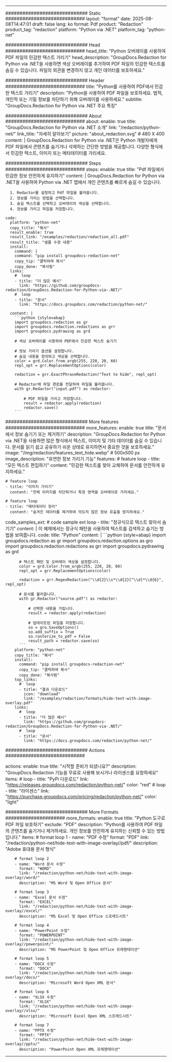 
---
############################# Static ############################
layout: "format"
date:  2025-08-08T14:47:01
draft: false
lang: ko
format: Pdf
product: "Redaction"
product_tag: "redaction"
platform: "Python via .NET"
platform_tag: "python-net"

############################# Head ############################
head_title: "Python 오버레이를 사용하여 PDF 파일의 민감한 텍스트 가리기"
head_description: "GroupDocs.Redaction for Python via .NET을 사용하면 색상 오버레이를 추가하여 PDF 파일의 민감한 텍스트를 숨길 수 있습니다. 파일의 외관을 변경하지 않고 개인 데이터를 보호하세요."

############################# Header ############################
title: "Python를 사용하여 PDF에서 민감한 텍스트 가리기" 
description: "Python을 사용하여 PDF 파일을 보호하세요. 법적, 개인적 또는 기밀 정보를 차단하기 위해 오버레이를 사용하세요."
subtitle: "GroupDocs.Redaction for Python via .NET 주요 특징" 

############################# About ############################
about:
    enable: true
    title: "GroupDocs.Redaction for Python via .NET 소개"
    link: "/redaction/python-net/"
    link_title: "자세히 알아보기"
    picture: "about_redaction.svg" # 480 X 400
    content: |
       GroupDocs.Redaction for Python via .NET은 Python 개발자에게 PDF 파일에서 콘텐츠를 숨기거나 삭제하는 간단한 방법을 제공합니다. 다양한 형식에서 민감한 텍스트, 이미지 또는 메타데이터를 가리세요.

############################# Steps ############################
steps:
    enable: true
    title: "Pdf 파일에서 민감한 정보 안전하게 유지하기"
    content: |
      GroupDocs.Redaction for Python via .NET을 사용하여 Python via .NET 앱에서 개인 콘텐츠를 빠르게 숨길 수 있습니다.
      
      1. Redactor를 설정하고 Pdf 파일을 불러옵니다.
      2. 정보를 가리는 방법을 선택합니다.
      3. 숨길 텍스트를 선택하고 오버레이의 색상을 선택합니다.
      4. 정보를 가리고 파일을 저장합니다.
   
    code:
      platform: "python-net"
      copy_title: "복사"
      result_enable: true
      result_link: "/examples/redaction/redaction_all.pdf"
      result_title: "샘플 수정 내용"
      install:
        command: |
        command: "pip install groupdocs-redaction-net"
        copy_tip: "클릭하여 복사"
        copy_done: "복사됨"
      links:
        #  loop
        - title: "더 많은 예시"
          link: "https://github.com/groupdocs-redaction/GroupDocs.Redaction-for-Python-via-.NET/"
        #  loop
        - title: "문서"
          link: "https://docs.groupdocs.com/redaction/python-net/"
          
      content: |
        ```python {style=abap}
        import groupdocs.redaction as gr
        import groupdocs.redaction.redactions as grr
        import groupdocs.pydrawing as grd

        # 색상 오버레이를 사용하여 PDF에서 민감한 텍스트 숨기기

        # 정보 가리기 옵션을 설정합니다.
        # 숨길 내용을 정의하고 색상을 선택합니다.
        color = grd.Color.from_argb(255, 220, 20, 60)
        repl_opt = grr.ReplacementOptions(color)
                
        redaction = grr.ExactPhraseRedaction("Text to hide", repl_opt)

        # Redactor에 파일 경로를 전달하여 파일을 불러옵니다.
        with gr.Redactor("input.pdf") as redactor:

            # PDF 파일을 가리고 저장합니다.
            result = redactor.apply(redaction)
            redactor.save()
        ```            


############################# More features ############################
more_features:
  enable: true
  title: "문서에서 정보 숨기기 또는 제거하기"
  description: "GroupDocs.Redaction for Python via .NET을 사용하면 많은 형식에서 텍스트, 이미지 및 기타 데이터를 숨길 수 있습니다. 문서를 읽기 쉽고 공유하기 쉬운 상태로 유지하면서 중요한 것을 보호하세요."
  image: "/img/redaction/features_text_hide.webp" # 500x500 px
  image_description: "유연한 정보 가리기 기능"
  features:
    # feature loop
    - title: "모든 텍스트 편집하기"
      content: "민감한 텍스트를 찾아 교체하여 문서를 안전하게 유지하세요."

    # feature loop
    - title: "이미지 가리기"
      content: "전체 이미지를 차단하거나 특정 영역을 오버레이로 가리세요."

    # feature loop
    - title: "메타데이터 정리"
      content: "숨겨진 데이터를 제거하여 의도치 않은 정보 유출을 방지하세요."
      
  code_samples_ext:
    # code sample ext loop
    - title: "정규식으로 텍스트 찾아서 숨기기"
      content: |
        이 예제에서는 정규식 패턴을 사용하여 텍스트를 검색하고 숨기는 방법을 보여줍니다.
      code:
        title: "Python"
        content: |
          ```python {style=abap}
          import groupdocs.redaction as gr
          import groupdocs.redaction.options as gro
          import groupdocs.redaction.redactions as grr
          import groupdocs.pydrawing as grd

          # 텍스트 패턴 및 오버레이 색상을 설정합니다.
          color = grd.Color.from_argb(255, 220, 20, 60)
          repl_opt = grr.ReplacementOptions(color)

          redaction = grr.RegexRedaction("\\d{2}\\s*\\d{2}[^\\d]*\\d{6}", repl_opt)

          # 문서를 불러옵니다.
          with gr.Redactor("source.pdf") as redactor:

              # 선택한 내용을 가립니다.
              result = redactor.apply(redaction)

              # 업데이트된 파일을 저장합니다.
              so = gro.SaveOptions()
              so.add_suffix = True
              so.rasterize_to_pdf = False
              result_path = redactor.save(so)
          ```
        platform: "python-net"
        copy_title: "복사"
        install:
          command: "pip install groupdocs-redaction-net"
          copy_tip: "클릭하여 복사"
          copy_done: "복사됨"
        top_links:
          #  loop
          - title: "결과 다운로드"
            icon: "download"
            link: "/examples/redaction/formats/hide-text-with-image-overlay.pdf"
        links:
          #  loop
          - title: "더 많은 예시"
            link: "https://github.com/groupdocs-redaction/GroupDocs.Redaction-for-Python-via-.NET/"
          #  loop
          - title: "문서"
            link: "https://docs.groupdocs.com/redaction/python-net/"


############################# Actions ############################

actions:
  enable: true
  title: "시작할 준비가 되셨나요?"
  description: "GroupDocs.Redaction 기능을 무료로 사용해 보시거나 라이센스를 요청하세요"
  items:
    #  loop
    - title: "PyPi 다운로드"
      link: "https://releases.groupdocs.com/redaction/python-net/"
      color: "red"
        #  loop
    - title: "라이센스"
      link: "https://purchase.groupdocs.com/pricing/redaction/python-net/"
      color: "light"


############################# More Formats #####################
more_formats:
    enable: true
    title: "Python 도구로 PDF 파일 보호하기"
    exclude: "PDF"
    description: "Python를 사용하여 PDF 파일의 콘텐츠를 숨기거나 제거하세요. 개인 정보를 안전하게 유지하는 신뢰할 수 있는 방법입니다."
    items: 
        # format loop 1
        - name: "PDF 수정"
          format: "PDF"
          link: "/redaction/python-net/hide-text-with-image-overlay//pdf/"
          description: "Adobe 휴대용 문서 형식"

        # format loop 2
        - name: "Word 문서 수정"
          format: "WORD"
          link: "/redaction/python-net/hide-text-with-image-overlay//word/"
          description: "MS Word 및 Open Office 문서"
          
        # format loop 3
        - name: "Excel 문서 수정"
          format: "EXCEL"
          link: "/redaction/python-net/hide-text-with-image-overlay//excel/"
          description: "MS Excel 및 Open Office 스프레드시트"

        # format loop 4
        - name: "PowerPoint 수정"
          format: "POWERPOINT"
          link: "/redaction/python-net/hide-text-with-image-overlay//powerpoint/"
          description: "MS PowerPoint 및 Open Office 프레젠테이션"

        # format loop 5
        - name: "DOCX 수정"
          format: "DOCX"
          link: "/redaction/python-net/hide-text-with-image-overlay//docx/"
          description: "Microsoft Word Open XML 문서"
          
        # format loop 6
        - name: "XLSX 수정"
          format: "XLSX"
          link: "/redaction/python-net/hide-text-with-image-overlay//xlsx/"
          description: "Microsoft Excel Open XML 스프레드시트"
          
        # format loop 7
        - name: "PPTX 수정"
          format: "PPTX"
          link: "/redaction/python-net/hide-text-with-image-overlay//pptx/"
          description: "PowerPoint Open XML 프레젠테이션"


---
